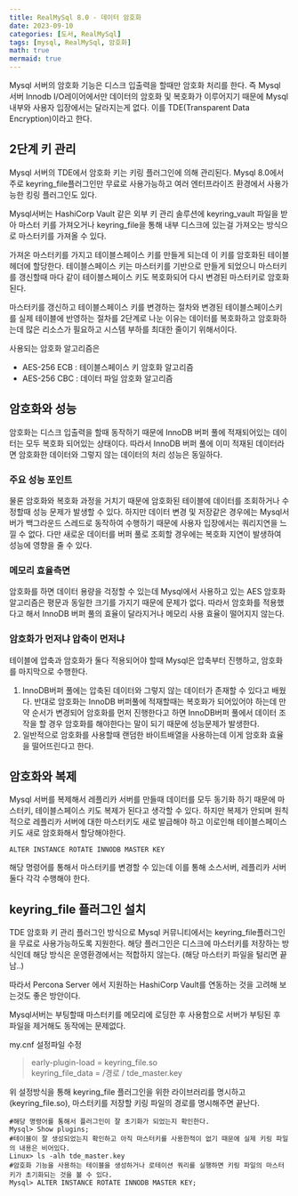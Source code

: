 ```yaml
---
title: RealMySql 8.0 - 데이터 암호화
date: 2023-09-10
categories: [도서, RealMySql]
tags: [mysql, RealMySql, 암호화]
math: true
mermaid: true
---
```



Mysql 서버의 암호화 기능은 디스크 입출력을 할때만 암호화 처리를 한다. 
즉 Mysql 서버 Innodb I/O레이어에서만 데이터의 암호화 및 복호화가 이루어지기 때문에 Mysql내부와 사용자 입장에서는 달라지는게 없다. 이를 TDE(Transparent Data Encryption)이라고 한다.


## 2단계 키 관리
Mysql 서버의 TDE에서 암호화 키는 키링 플러그인에 의해 관리된다.
Mysql 8.0에서 주로 keyring_file플러그인만 무료로 사용가능하고 여러 엔터프라이즈 환경에서 사용가능한 킹링 플러그인도 있다.


Mysql서버는 HashiCorp Vault 같은 외부 키 관리 솔루션에 keyring_vault 파일을 받아 마스터 키를 가져오거나 keyring_file을 통해 내부 디스크에 있는걸 가져오는 방식으로 마스터키를 가져올 수 있다.

가져온 마스터키를 가지고 테이블스페이스 키를 만들게 되는데 이 키를 암호화된 테이블 헤더에 할당한다. 
테이블스페이스 키는 마스터키를 기반으로 만들게 되었으니 마스터키를 갱신할때 마다 같이 테이블스페이스 키도 복호화되어 다시 변경된 마스터키로 암호화된다. 


마스터키를 갱신하고 테이블스페이스 키를 변경하는 절차와 변경된 테이블스페이스키를 실제 테이블에 반영하는 절차를 2단계로 나눈 이유는 데이터를 복호화하고 암호화하는데 많은 리소스가 필요하고 시스템 부하를 최대한 줄이기 위해서이다. 

사용되는 암호화 알고리즘은 
- AES-256 ECB : 테이블스페이스 키 암호화 알고리즘
- AES-256 CBC : 데이터 파일 암호화 알고리즘


## 암호화와 성능
암호화는 디스크 입출력을 할때 동작하기 때문에 InnoDB 버퍼 풀에 적재되어있는 데이터는 모두 복호화 되어있는 상태이다. 
따라서 InnoDB 버퍼 풀에 이미 적재된 데이터라면 암호화한 데이터와 그렇지 않는 데이터의 처리 성능은 동일하다.

### 주요 성능 포인트 
물론 암호화와 복호화 과정을 거치기 때문에 암호화된 테이블에 데이터를 조회하거나 수정할때 성능 문제가 발생할 수 있다. 
하지만 데이터 변경 및 저장같은 경우에는 Mysql서버가 백그라운드 스레드로 동작하여 수행하기 때문에 사용자 입장에서는 쿼리지연을 느낄 수 없다. 다만 새로운 데이터를 버퍼 풀로 조회할 경우에는 복호화 지연이 발생하여 성능에 영향을 줄 수 있다.


### 메모리 효율측면
암호화를 하면 데이터 용량을 걱정할 수 있는데 Mysql에서 사용하고 있는 AES 암호화 알고리즘은 평문과 동일한 크기를 가지기 때문에 문제가 없다. 따라서 암호화를 적용했다고 해서 InnoDB 버퍼 풀의 효율이 달라지거나 메모리 사용 효율이 떨어지지 않는다.


### 암호화가 먼저냐 압축이 먼저냐
테이블에 압축과 암호화가 둘다 적용되어야 할때 Mysql은 압축부터 진행하고, 암호화를 마지막으로 수행한다.

1. InnoDB버퍼 풀에는 압축된 데이터와 그렇지 않는 데이터가 존재할 수 있다고 배웠다. 반대로 암호화는 InnoDB 버퍼풀에 적재할때는 복호화가 되어있어야 하는데 만약 순서가 변경되어 암호화를 먼저 진행한다고 하면 InnoDB버퍼 풀에서 데이터 조작을 할 경우 암호화를 해야한다는 말이 되기 때문에 성능문제가 발생한다.
2. 일반적으로 암호화를 사용할때 랜덤한 바이트배열을 사용하는데 이게 암호화 효율을 떨어뜨린다고 한다. 


## 암호화와 복제
Mysql 서버를 복제해서 레플리카 서버를 만들때 데이터를 모두 동기화 하기 때문에 마스터키, 테이블스페이스 키도 복제가 된다고 생각할 수 있다. 하지만 복제가 안되며 원칙적으로 레플리카 서버에 대한 마스터키도 새로 발급해야 하고 이로인해 테이블스페이스 키도 새로 암호화해서 할당해야한다. 

~~~shell
ALTER INSTANCE ROTATE INNODB MASTER KEY
~~~
해당 명령어를 통해서 마스터키를 변경할 수 있는데 이를 통해 소스서버, 레플리카 서버 둘다 각각 수행해야 한다.


## keyring_file 플러그인 설치
TDE 암호화 키 관리 플러그인 방식으로 Mysql 커뮤니티에서는 keyring_file플러그인을 무료로 사용가능하도록 지원한다. 
해당 플러그인은 디스크에 마스터키를 저장하는 방식인데 해당 방식은 운영환경에서는 적합하지 않는다. (해당 마스터키 파일을 털리면 끝남..)

따라서 Percona Server 에서 지원하는 HashiCorp Vault를 연동하는 것을 고려해 보는것도 좋은 방안이다. 

Mysql서버는 부팅할때 마스터키를 메모리에 로딩한 후 사용함으로 서버가 부팅된 후 파일을 제거해도 동작에는 문제없다. 

 my.cnf 설정파일 수정

>  early-plugin-load = keyring_file.so <br> 
>  keyring_file_data = /경로 / tde_master.key

위 설정방식을 통해 keyring_file 플러그인을 위한 라이브러리를 명시하고(keyring_file.so), 마스터키를 저장할 키링 파일의 경로를 명시해주면 끝난다.

~~~shell
#해당 명령어를 통해서 플러그인이 잘 초기화가 되었는지 확인한다.
Mysql> Show plugins;      
#테이블이 잘 생성되었는지 확인하고 아직 마스터키를 사용한적이 없기 때문에 실제 키링 파일의 내용은 비어있다.
Linux> ls -alh tde_master.key  
#암호화 기능을 사용하는 테이블을 생성하거나 로테이션 쿼리를 실행하면 키링 파일의 마스터키가 초기화되는 것을 볼 수 있다.
Mysql> ALTER INSTANCE ROTATE INNODB MASTER KEY;     
~~~
